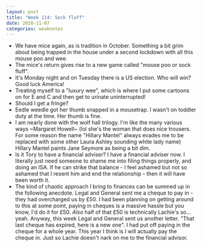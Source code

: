 ```yaml
---
layout: post
title: "Week 114: Sock fluff"
date: 2020-11-07
categories: weaknotes
---
```

* We have mice again, as is tradition in October. Something a bit grim about being trapped in the house under a second lockdown with all this mouse poo and wee.
* The mice's return gives rise to a new game called "mouse poo or sock fluff".
* It's Monday night and on Tuesday there is a US election. Who will win? Good luck America!
* Treating myself to a "luxury wee", which is where I put some cartoons on for E and C and then get to urinate uninterrupted!
* Should I get a fringe?
* Eedle weedle got her thumb snapped in a mousetrap. I wasn't on toddler duty at the time. Her thumb is fine.
* I am nearly done with the wolf hall trilogy. I'm like the many various ways ~Margaret Howell~ (lol she's the woman that does nice trousers. For some reason the name "Hillary Mantel" always evades me to be replaced with some other Laura Ashley sounding white lady name) Hillary Mantel paints Jane Seymore as being a bit dim.
* Is it Tory to have a financial adviser? I have a financial adviser now. I literally just need someone to shame me into filing things properly, and doing an ISA. If he can strike that balance - I feel ashamed but not so ashamed that I resent him and end the relationship - then it will have been worth it.
* The kind of chaotic approach I bring to finances can be summed up in the following anecdote. Legal and General sent me a cheque to pay in - they had overcharged us by £50. I had been planning on getting around to this at some point, paying in cheques is a massive hassle but you know, I'd do it for £50. _Also_ half of that £50 is technically Lachie's so... yeah. Anyway, this week Legal and General sent us another letter. "That last cheque has expired, here is a new one". I had put off paying in the cheque for a whole year. This year I think is I will actually pay the cheque in. Just so Lachie doesn't nark on me to the financial advisor.
